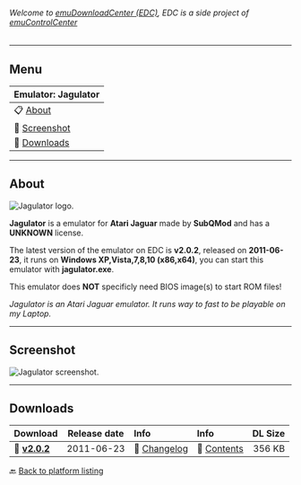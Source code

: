 ###### Welcome to [emuDownloadCenter (EDC)](https://github.com/PhoenixInteractiveNL/emuDownloadCenter/wiki/), EDC is a side project of [emuControlCenter](https://github.com/PhoenixInteractiveNL/emuControlCenter/wiki/)
***
## Menu
| **Emulator: Jagulator** |
|:---------|
| :clipboard: [About](#about) |
| :sunrise: [Screenshot](#screenshot) |
| :floppy_disk: [Downloads](#downloads) |
***
## About
![](https://github.com/PhoenixInteractiveNL/emuDownloadCenter/wiki/images_emulator/jagulator_logo_200.jpg "Jagulator logo.")

**Jagulator** is a emulator for **Atari Jaguar** made by **SubQMod** and has a **UNKNOWN** license.

The latest version of the emulator on EDC is **v2.0.2**, released on **2011-06-23**, it runs on **Windows XP,Vista,7,8,10 (x86,x64)**, you can start this emulator with **jagulator.exe**.

This emulator does **NOT** specificly need BIOS image(s) to start ROM files!

_Jagulator is an Atari Jaguar emulator. It runs way to fast to be playable on my Laptop._
***
## Screenshot
![](https://raw.githubusercontent.com/PhoenixInteractiveNL/emuDownloadCenter/master/hooks/jagulator/screen.jpg "Jagulator screenshot.")
***
## Downloads
| Download | Release date  | Info       | Info       | DL Size    |
|:---------|:-------------:|:-----------|:-----------|-----------:|
| :floppy_disk: [**v2.0.2**](https://github.com/PhoenixInteractiveNL/edc-repo0003/raw/master/jagulator/2.0.2.7z) | 2011-06-23 | :page_facing_up: [Changelog](https://github.com/PhoenixInteractiveNL/edc-repo0003/blob/master/jagulator/2.0.2_changelog.txt) | :mag_right: [Contents](https://github.com/PhoenixInteractiveNL/edc-repo0003/blob/master/jagulator/2.0.2_contents.txt) | 356 KB |

:back: [Back to platform listing](https://github.com/PhoenixInteractiveNL/emuDownloadCenter/wiki/EDC-Platform-List)
